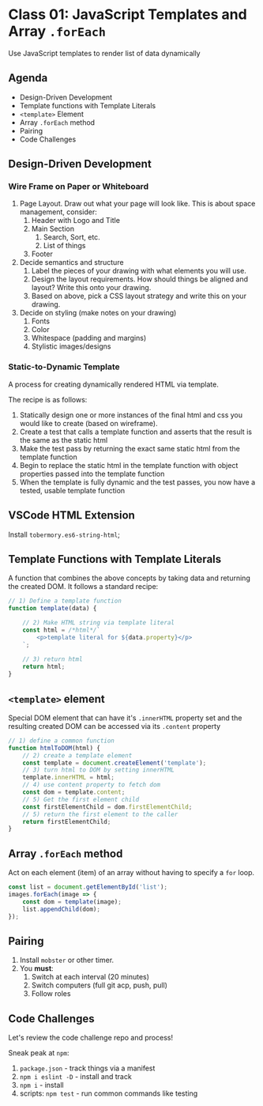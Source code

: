 # Class 01: JavaScript Templates and Array `.forEach`

Use JavaScript templates to render list of data dynamically

## Agenda

- Design-Driven Development
- Template functions with Template Literals
- `<template>` Element
- Array `.forEach` method
- Pairing
- Code Challenges

## Design-Driven Development

### Wire Frame on Paper or Whiteboard

1. Page Layout. Draw out what your page will look like. This is about space management, consider:
    1. Header with Logo and Title
    1. Main Section
        1. Search, Sort, etc.
        1. List of things
    1. Footer
1. Decide semantics and structure
    1. Label the pieces of your drawing with what elements you will use.
    1. Design the layout requirements. How should things be aligned and layout? Write this onto your drawing.
    1. Based on above, pick a CSS layout strategy and write this on your drawing.
1. Decide on styling (make notes on your drawing)
    1. Fonts
    1. Color
    1. Whitespace (padding and margins)
    1. Stylistic images/designs


### Static-to-Dynamic Template

A process for creating dynamically rendered HTML via template.

The recipe is as follows:

1. Statically design one or more instances of the final html
and css you would like to create (based on wireframe).
2. Create a test that calls a template function and asserts
that the result is the same as the static html
3. Make the test pass by returning the exact same static html 
from the template function
4. Begin to replace the static html in the template function with 
object properties passed into the template function
5. When the template is fully dynamic and the test passes, 
you now have a tested, usable template function 

## VSCode HTML Extension

Install `tobermory.es6-string-html`;

## Template Functions with Template Literals

A function that combines the above concepts by taking data and
returning the created DOM. It follows a standard recipe:

```js
// 1) Define a template function
function template(data) {

    // 2) Make HTML string via template literal
    const html = /*html*/`
        <p>template literal for ${data.property}</p>
    `;
    
    // 3) return html
    return html;
}
```


## `<template>` element

Special DOM element that can have it's `.innerHTML` property set and
the resulting created DOM can be accessed via its `.content` property

```js
// 1) define a common function
function htmlToDOM(html) {
    // 2) create a template element
    const template = document.createElement('template');
    // 3) turn html to DOM by setting innerHTML
    template.innerHTML = html;
    // 4) use content property to fetch dom
    const dom = template.content;
    // 5) Get the first element child
    const firstElementChild = dom.firstElementChild;
    // 5) return the first element to the caller
    return firstElementChild;
}
```

## Array `.forEach` method

Act on each element (item) of an array without having to specify
a `for` loop.

```js
const list = document.getElementById('list');
images.forEach(image => {
    const dom = template(image);
    list.appendChild(dom);
});
```

## Pairing

1. Install `mobster` or other timer.
1. You **must**:
    1. Switch at each interval (20 minutes)
    1. Switch computers (full git acp, push, pull)
    1. Follow roles

## Code Challenges

Let's review the code challenge repo and process!

Sneak peak at `npm`:
1. `package.json` - track things via a manifest
1. `npm i eslint -D` - install and track
1. `npm i` - install
1. scripts: `npm test` - run common commands like testing
